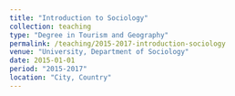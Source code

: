 ```yaml
---
title: "Introduction to Sociology"
collection: teaching
type: "Degree in Tourism and Geography"
permalink: /teaching/2015-2017-introduction-sociology
venue: "University, Department of Sociology"
date: 2015-01-01
period: "2015-2017"
location: "City, Country"
---
```

